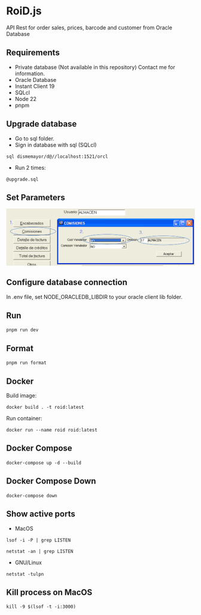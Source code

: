 # RoiD.js
API Rest for order sales, prices, barcode and customer from Oracle Database 

## Requirements
- Private database (Not available in this repository) Contact me for information.
- Oracle Database
- Instant Client 19
- SQLcl
- Node 22
- pnpm
## Upgrade database
- Go to sql folder.
- Sign in database with sql (SQLcl)
```
sql dismemayor/d@//localhost:1521/orcl
```
- Run 2 times:
```
@upgrade.sql
```
## Set Parameters
![Compile](doc/images/Set_Seller_Parameter.png)
## Configure database connection
In .env file, set NODE_ORACLEDB_LIBDIR to your oracle client lib folder.
## Run
```
pnpm run dev
```
## Format
```
pnpm run format
```
## Docker
Build image:
```
docker build . -t roid:latest
```
Run container:
```
docker run --name roid roid:latest
```
## Docker Compose
```
docker-compose up -d --build
```
## Docker Compose Down
```
docker-compose down
```
## Show active ports
- MacOS
```
lsof -i -P | grep LISTEN
```
```
netstat -an | grep LISTEN
```
- GNU/Linux
```
netstat -tulpn
```
## Kill process on MacOS
```
kill -9 $(lsof -t -i:3000) 
```